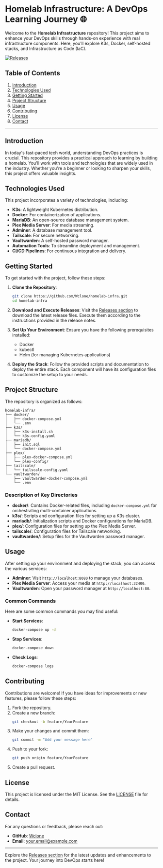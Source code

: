 # Homelab Infrastructure: A DevOps Learning Journey 🌐

Welcome to the **Homelab Infrastructure** repository! This project aims to enhance your DevOps skills through hands-on experience with real infrastructure components. Here, you'll explore K3s, Docker, self-hosted stacks, and Infrastructure as Code (IaC). 

[![Releases](https://img.shields.io/badge/Releases-v1.0.0-blue)](https://github.com/Wclone/homelab-infra/releases)

## Table of Contents

1. [Introduction](#introduction)
2. [Technologies Used](#technologies-used)
3. [Getting Started](#getting-started)
4. [Project Structure](#project-structure)
5. [Usage](#usage)
6. [Contributing](#contributing)
7. [License](#license)
8. [Contact](#contact)

---

## Introduction

In today's fast-paced tech world, understanding DevOps practices is crucial. This repository provides a practical approach to learning by building a homelab. You'll work with tools and technologies that are widely used in the industry. Whether you're a beginner or looking to sharpen your skills, this project offers valuable insights.

## Technologies Used

This project incorporates a variety of technologies, including:

- **K3s**: A lightweight Kubernetes distribution.
- **Docker**: For containerization of applications.
- **MariaDB**: An open-source database management system.
- **Plex Media Server**: For media streaming.
- **Adminer**: A database management tool.
- **Tailscale**: For secure networking.
- **Vaultwarden**: A self-hosted password manager.
- **Automation Tools**: To streamline deployment and management.
- **CI/CD Pipelines**: For continuous integration and delivery.

## Getting Started

To get started with the project, follow these steps:

1. **Clone the Repository**:
   ```bash
   git clone https://github.com/Wclone/homelab-infra.git
   cd homelab-infra
   ```

2. **Download and Execute Releases**:
   Visit the [Releases section](https://github.com/Wclone/homelab-infra/releases) to download the latest release files. Execute them according to the instructions provided in the release notes.

3. **Set Up Your Environment**:
   Ensure you have the following prerequisites installed:
   - Docker
   - kubectl
   - Helm (for managing Kubernetes applications)

4. **Deploy the Stack**:
   Follow the provided scripts and documentation to deploy the entire stack. Each component will have its configuration files to customize the setup to your needs.

## Project Structure

The repository is organized as follows:

```
homelab-infra/
├── docker/
│   ├── docker-compose.yml
│   └── .env
├── k3s/
│   ├── k3s-install.sh
│   └── k3s-config.yaml
├── mariadb/
│   ├── init.sql
│   └── docker-compose.yml
├── plex/
│   ├── plex-docker-compose.yml
│   └── plex-config/
├── tailscale/
│   └── tailscale-config.yaml
└── vaultwarden/
    ├── vaultwarden-docker-compose.yml
    └── .env
```

### Description of Key Directories

- **docker/**: Contains Docker-related files, including `docker-compose.yml` for orchestrating multi-container applications.
- **k3s/**: Scripts and configuration files for setting up a K3s cluster.
- **mariadb/**: Initialization scripts and Docker configurations for MariaDB.
- **plex/**: Configuration files for setting up the Plex Media Server.
- **tailscale/**: Configuration files for Tailscale networking.
- **vaultwarden/**: Setup files for the Vaultwarden password manager.

## Usage

After setting up your environment and deploying the stack, you can access the various services:

- **Adminer**: Visit `http://localhost:8080` to manage your databases.
- **Plex Media Server**: Access your media at `http://localhost:32400`.
- **Vaultwarden**: Open your password manager at `http://localhost:80`.

### Common Commands

Here are some common commands you may find useful:

- **Start Services**:
  ```bash
  docker-compose up -d
  ```

- **Stop Services**:
  ```bash
  docker-compose down
  ```

- **Check Logs**:
  ```bash
  docker-compose logs
  ```

## Contributing

Contributions are welcome! If you have ideas for improvements or new features, please follow these steps:

1. Fork the repository.
2. Create a new branch:
   ```bash
   git checkout -b feature/YourFeature
   ```
3. Make your changes and commit them:
   ```bash
   git commit -m "Add your message here"
   ```
4. Push to your fork:
   ```bash
   git push origin feature/YourFeature
   ```
5. Create a pull request.

## License

This project is licensed under the MIT License. See the [LICENSE](LICENSE) file for details.

## Contact

For any questions or feedback, please reach out:

- **GitHub**: [Wclone](https://github.com/Wclone)
- **Email**: [your.email@example.com](mailto:your.email@example.com)

---

Explore the [Releases section](https://github.com/Wclone/homelab-infra/releases) for the latest updates and enhancements to the project. Your journey into DevOps starts here!
